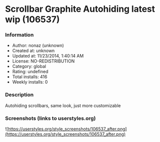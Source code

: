 # Scrollbar Graphite Autohiding latest wip (106537)

### Information
- Author: nonaz (unknown)
- Created at: unknown
- Updated at: 11/23/2014, 1:40:14 AM
- License: NO-REDISTRIBUTION
- Category: global
- Rating: undefined
- Total installs: 416
- Weekly installs: 0


### Description
Autohiding scrollbars, same look, just more customizable


### Screenshots (links to userstyles.org)
![https://userstyles.org/style_screenshots/106537_after.png](https://userstyles.org/style_screenshots/106537_after.png)


